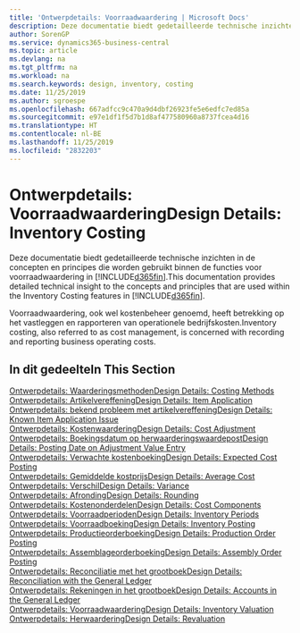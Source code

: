 ```yaml
---
title: 'Ontwerpdetails: Voorraadwaardering | Microsoft Docs'
description: Deze documentatie biedt gedetailleerde technische inzichten in de concepten en principes die worden gebruikt binnen de functies voor voorraadwaardering in Business Central.
author: SorenGP
ms.service: dynamics365-business-central
ms.topic: article
ms.devlang: na
ms.tgt_pltfrm: na
ms.workload: na
ms.search.keywords: design, inventory, costing
ms.date: 11/25/2019
ms.author: sgroespe
ms.openlocfilehash: 667adfcc9c470a9d4dbf26923fe5e6edfc7ed85a
ms.sourcegitcommit: e97e1df1f5d7b1d8af477580960a8737fcea4d16
ms.translationtype: HT
ms.contentlocale: nl-BE
ms.lasthandoff: 11/25/2019
ms.locfileid: "2832203"
---
```

# <a name="design-details-inventory-costing"></a><span data-ttu-id="417a4-103">Ontwerpdetails: Voorraadwaardering</span><span class="sxs-lookup"><span data-stu-id="417a4-103">Design Details: Inventory Costing</span></span>
<span data-ttu-id="417a4-104">Deze documentatie biedt gedetailleerde technische inzichten in de concepten en principes die worden gebruikt binnen de functies voor voorraadwaardering in [!INCLUDE[d365fin](includes/d365fin_md.md)].</span><span class="sxs-lookup"><span data-stu-id="417a4-104">This documentation provides detailed technical insight to the concepts and principles that are used within the Inventory Costing features in [!INCLUDE[d365fin](includes/d365fin_md.md)].</span></span>  

<span data-ttu-id="417a4-105">Voorraadwaardering, ook wel kostenbeheer genoemd, heeft betrekking op het vastleggen en rapporteren van operationele bedrijfskosten.</span><span class="sxs-lookup"><span data-stu-id="417a4-105">Inventory costing, also referred to as cost management, is concerned with recording and reporting business operating costs.</span></span>  

## <a name="in-this-section"></a><span data-ttu-id="417a4-106">In dit gedeelte</span><span class="sxs-lookup"><span data-stu-id="417a4-106">In This Section</span></span>  
[<span data-ttu-id="417a4-107">Ontwerpdetails: Waarderingsmethoden</span><span class="sxs-lookup"><span data-stu-id="417a4-107">Design Details: Costing Methods</span></span>](design-details-costing-methods.md)  
[<span data-ttu-id="417a4-108">Ontwerpdetails: Artikelvereffening</span><span class="sxs-lookup"><span data-stu-id="417a4-108">Design Details: Item Application</span></span>](design-details-item-application.md)  
[<span data-ttu-id="417a4-109">Ontwerpdetails: bekend probleem met artikelvereffening</span><span class="sxs-lookup"><span data-stu-id="417a4-109">Design Details: Known Item Application Issue</span></span>](design-details-inventory-zero-level-open-item-ledger-entries.md)  
[<span data-ttu-id="417a4-110">Ontwerpdetails: Kostenwaardering</span><span class="sxs-lookup"><span data-stu-id="417a4-110">Design Details: Cost Adjustment</span></span>](design-details-cost-adjustment.md)  
[<span data-ttu-id="417a4-111">Ontwerpdetails: Boekingsdatum op herwaarderingswaardepost</span><span class="sxs-lookup"><span data-stu-id="417a4-111">Design Details: Posting Date on Adjustment Value Entry</span></span>](design-details-inventory-adjustment-value-entry-posting-date.md)  
[<span data-ttu-id="417a4-112">Ontwerpdetails: Verwachte kostenboeking</span><span class="sxs-lookup"><span data-stu-id="417a4-112">Design Details: Expected Cost Posting</span></span>](design-details-expected-cost-posting.md)  
[<span data-ttu-id="417a4-113">Ontwerpdetails: Gemiddelde kostprijs</span><span class="sxs-lookup"><span data-stu-id="417a4-113">Design Details: Average Cost</span></span>](design-details-average-cost.md)  
[<span data-ttu-id="417a4-114">Ontwerpdetails: Verschil</span><span class="sxs-lookup"><span data-stu-id="417a4-114">Design Details: Variance</span></span>](design-details-variance.md)  
[<span data-ttu-id="417a4-115">Ontwerpdetails: Afronding</span><span class="sxs-lookup"><span data-stu-id="417a4-115">Design Details: Rounding</span></span>](design-details-rounding.md)  
[<span data-ttu-id="417a4-116">Ontwerpdetails: Kostenonderdelen</span><span class="sxs-lookup"><span data-stu-id="417a4-116">Design Details: Cost Components</span></span>](design-details-cost-components.md)  
[<span data-ttu-id="417a4-117">Ontwerpdetails: Voorraadperioden</span><span class="sxs-lookup"><span data-stu-id="417a4-117">Design Details: Inventory Periods</span></span>](design-details-inventory-periods.md)  
[<span data-ttu-id="417a4-118">Ontwerpdetails: Voorraadboeking</span><span class="sxs-lookup"><span data-stu-id="417a4-118">Design Details: Inventory Posting</span></span>](design-details-inventory-posting.md)  
[<span data-ttu-id="417a4-119">Ontwerpdetails: Productieorderboeking</span><span class="sxs-lookup"><span data-stu-id="417a4-119">Design Details: Production Order Posting</span></span>](design-details-production-order-posting.md)  
[<span data-ttu-id="417a4-120">Ontwerpdetails: Assemblageorderboeking</span><span class="sxs-lookup"><span data-stu-id="417a4-120">Design Details: Assembly Order Posting</span></span>](design-details-assembly-order-posting.md)  
[<span data-ttu-id="417a4-121">Ontwerpdetails: Reconciliatie met het grootboek</span><span class="sxs-lookup"><span data-stu-id="417a4-121">Design Details: Reconciliation with the General Ledger</span></span>](design-details-reconciliation-with-the-general-ledger.md)  
[<span data-ttu-id="417a4-122">Ontwerpdetails: Rekeningen in het grootboek</span><span class="sxs-lookup"><span data-stu-id="417a4-122">Design Details: Accounts in the General Ledger</span></span>](design-details-accounts-in-the-general-ledger.md)  
[<span data-ttu-id="417a4-123">Ontwerpdetails: Voorraadwaardering</span><span class="sxs-lookup"><span data-stu-id="417a4-123">Design Details: Inventory Valuation</span></span>](design-details-inventory-valuation.md)  
[<span data-ttu-id="417a4-124">Ontwerpdetails: Herwaardering</span><span class="sxs-lookup"><span data-stu-id="417a4-124">Design Details: Revaluation</span></span>](design-details-revaluation.md)

